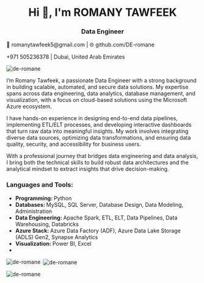 <h1 align="center">Hi 👋, I'm ROMANY TAWFEEK</h1>
<h3 align="center">Data Engineer</h3>
📧 romanytawfeek5@gmail.com | 🌐 github.com/DE-romane

+971 505236378 | Dubai, United Arab Emirates

<p align="left"> <img src="https://komarev.com/ghpvc/?username=de-romane&label=Profile%20views&color=0e75b6&style=flat" alt="de-romane" /> </p>

I’m Romany Tawfeek, a passionate Data Engineer with a strong background in building scalable, automated, and secure data solutions.
My expertise spans across data engineering, data analytics, database management, and visualization, with a focus on cloud-based solutions using the Microsoft Azure ecosystem.

I have hands-on experience in designing end-to-end data pipelines, implementing ETL/ELT processes, and developing interactive dashboards that turn raw data into meaningful insights.
My work involves integrating diverse data sources, optimizing data transformations, and ensuring data quality, security, and accessibility for business users.

With a professional journey that bridges data engineering and data analysis, I bring both the technical skills to build robust data architectures and the analytical mindset to extract insights that drive decision-making.

<h3 align="left">Languages and Tools:</h3>
<ul>
<li><b>Programming: </b> Python</li>
<li><b>Databases: </b> MySQL, SQL Server, Database Design, Data Modeling, Administration</li>
<li><b>Data Engineering: </b> Apache Spark, ETL, ELT, Data Pipelines, Data Warehousing, Databricks</li>
<li><b>Azure Stack:  </b> Azure Data Factory (ADF), Azure Data Lake Storage (ADLS) Gen2, Synapse Analytics</li>
<li><b>Visualization: </b> Power BI, Excel <li>
</ul>


<p><img align="left" src="https://github-readme-stats.vercel.app/api/top-langs?username=de-romane&show_icons=true&locale=en&layout=compact" alt="de-romane" /></p>

<p>&nbsp;<img align="center" src="https://github-readme-stats.vercel.app/api?username=de-romane&show_icons=true&locale=en" alt="de-romane" /></p>

<p><img align="center" src="https://github-readme-streak-stats.herokuapp.com/?user=de-romane&" alt="de-romane" /></p>



